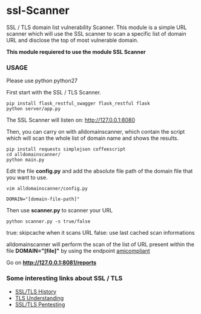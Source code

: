 # ssl-Scanner
SSL / TLS domain list vulnerability Scanner.
This module is a simple URL scanner which will use the SSL scanner to scan a specific list of domain URL and disclose the top of most vulnerable domain.

**This module requiered to use the module SSL Scanner**


### USAGE

Please use python python27

First start with the SSL / TLS Scanner.

```
pip install flask_restful_swagger flask_restful flask
python server/app.py
```

The SSL Scanner will listen on: http://127.0.0.1:8080

Then, you can carry on with alldomainscanner, which contain the script which will scan the whole list of domain name and shows the results.

```
pip install requests simplejson coffeescript
cd alldomainscanner/
python main.py
```


Edit the file **config.py** and add the absolute file path of the domain file that you want to use.

```
vim alldomainscanner/config.py

DOMAIN="[domain-file-path]"

```

Then use **scanner.py** to scanner your URL 
 
```
python scanner.py -s true/false
```

true: skipcache when it scans URL
false: use last cached scan informations

alldomainscanner will perform the scan of the list of URL present within the file **DOMAIN="[file]"** by using the endpoint [amicompliant](http://127.0.0.1:8080/api/ssl/v1.0/amicompliant) 

Go on **http://127.0.0.1:8081/reports**

### Some interesting links about SSL / TLS

* [SSL/TLS History](https://www.feistyduck.com/ssl-tls-and-pki-history/)
* [TLS Understanding](https://en.wikipedia.org/wiki/Transport_Layer_Security)
* [SSL/TLS Pentesting](http://www.exploresecurity.com/wp-content/uploads/custom/SSL_manual_cheatsheet.html)

